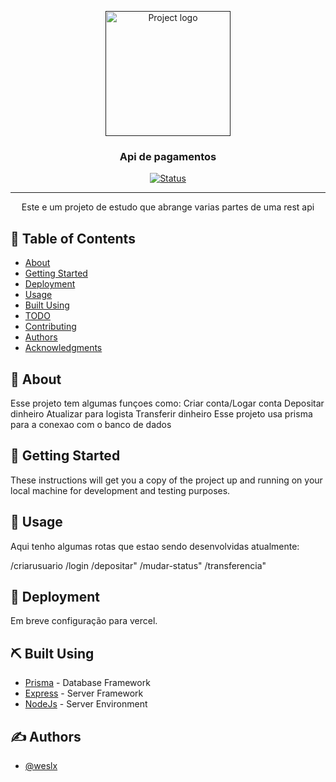 <p align="center">
  <a href="" rel="noopener">
 <img width=200px height=200px src="https://i.imgur.com/6wj0hh6.jpg" alt="Project logo"></a>
</p>

<h3 align="center">Api de pagamentos</h3>

<div align="center">

[![Status](https://img.shields.io/badge/status-active-success.svg)]()

</div>

---

<p align="center"> Este e um projeto de estudo que abrange varias partes de uma rest api
    <br> 
</p>

## 📝 Table of Contents

- [About](#about)
- [Getting Started](#getting_started)
- [Deployment](#deployment)
- [Usage](#usage)
- [Built Using](#built_using)
- [TODO](../TODO.md)
- [Contributing](../CONTRIBUTING.md)
- [Authors](#authors)
- [Acknowledgments](#acknowledgement)

## 🧐 About <a name = "about"></a>

Esse projeto tem algumas funçoes como:
Criar conta/Logar conta
Depositar dinheiro
Atualizar para logista
Transferir dinheiro
Esse projeto usa prisma para a conexao com o banco de dados

## 🏁 Getting Started <a name = "getting_started"></a>

These instructions will get you a copy of the project up and running on your local machine for development and testing purposes.



## 🎈 Usage <a name="usage"></a>

Aqui tenho algumas rotas que estao sendo desenvolvidas atualmente:

/criarusuario
/login
/depositar"
/mudar-status"
/transferencia"

## 🚀 Deployment <a name = "deployment"></a>

Em breve configuração para vercel.

## ⛏️ Built Using <a name = "built_using"></a>

- [Prisma](https://www.prisma.io/) - Database Framework
- [Express](https://expressjs.com/) - Server Framework
- [NodeJs](https://nodejs.org/en/) - Server Environment

## ✍️ Authors <a name = "authors"></a>

- [@weslx](https://github.com/weslx)

